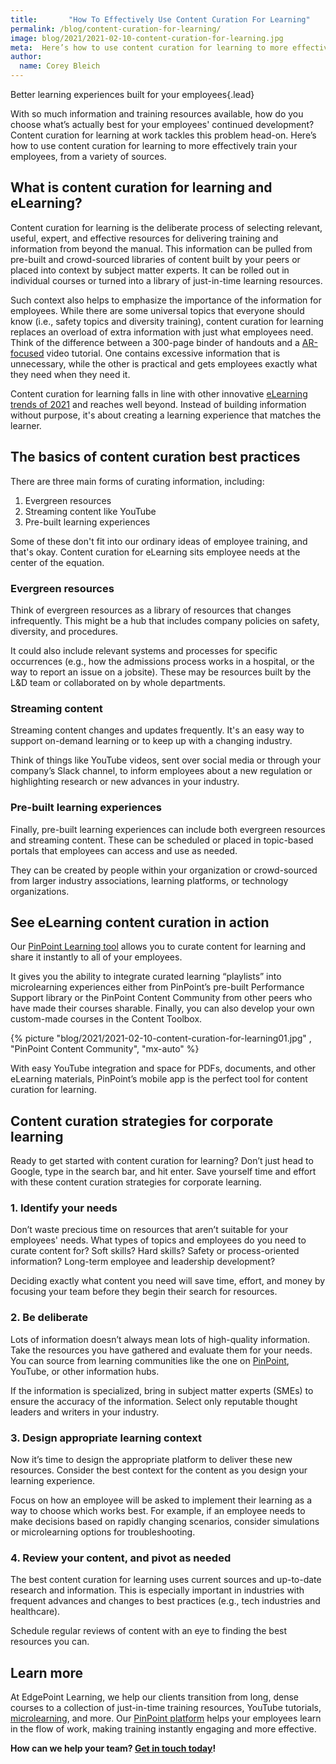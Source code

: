 ```yaml
---
title:       "How To Effectively Use Content Curation For Learning"
permalink: /blog/content-curation-for-learning/
image: blog/2021/2021-02-10-content-curation-for-learning.jpg
meta:  Here’s how to use content curation for learning to more effectively train your employees, from a variety of sources.
author: 
  name: Corey Bleich
---
```


Better learning experiences built for your employees{.lead}

With so much information and training resources available, how do you choose what’s actually best for your employees' continued development? Content curation for learning at work tackles this problem head-on. Here’s how to use content curation for learning to more effectively train your employees, from a variety of sources. 

## What is content curation for learning and eLearning?

Content curation for learning is the deliberate process of selecting relevant, useful, expert, and effective resources for delivering training and information from beyond the manual. This information can be pulled from pre-built and crowd-sourced libraries of content built by your peers or placed into context by subject matter experts. It can be rolled out in individual courses or turned into a library of just-in-time learning resources.

Such context also helps to emphasize the importance of the information for employees. While there are some universal topics that everyone should know (i.e., safety topics and diversity training), content curation for learning replaces an overload of extra information with just what employees need. Think of the difference between a 300-page binder of handouts and a [AR-focused](/augmented-reality/) video tutorial. One contains excessive information that is unnecessary, while the other is practical and gets employees exactly what they need when they need it.

Content curation for learning falls in line with other innovative [eLearning trends of 2021](/blog/elearning-trends-2021/) and reaches well beyond. Instead of building information without purpose, it's about creating a learning experience that matches the learner.

## The basics of content curation best practices  

There are three main forms of curating information, including:

1. Evergreen resources
2. Streaming content like YouTube
3. Pre-built learning experiences

Some of these don't fit into our ordinary ideas of employee training, and that's okay. Content curation for eLearning sits employee needs at the center of the equation.

### Evergreen resources

Think of evergreen resources as a library of resources that changes infrequently. This might be a hub that includes company policies on safety, diversity, and procedures.

It could also include relevant systems and processes for specific occurrences (e.g., how the admissions process works in a hospital, or the way to report an issue on a jobsite). These may be resources built by the L&D team or collaborated on by whole departments.

### Streaming content

Streaming content changes and updates frequently. It's an easy way to support on-demand learning or to keep up with a changing industry.

Think of things like YouTube videos, sent over social media or through your company’s Slack channel, to inform employees about a new regulation or highlighting research or new advances in your industry.

### Pre-built learning experiences

Finally, pre-built learning experiences can include both evergreen resources and streaming content. These can be scheduled or placed in topic-based portals that employees can access and use as needed.

They can be created by people within your organization or crowd-sourced from larger industry associations, learning platforms, or technology organizations.

## See eLearning content curation in action

Our [PinPoint Learning tool](https://www.pinpointworkforce.com/platform) allows you to curate content for learning and share it instantly to all of your employees.

It gives you the ability to integrate curated learning “playlists” into microlearning experiences either from PinPoint’s pre-built Performance Support library or the PinPoint Content Community from other peers who have made their courses sharable. Finally, you can also develop your own custom-made courses in the Content Toolbox.

{% picture "blog/2021/2021-02-10-content-curation-for-learning01.jpg" , "PinPoint Content Community", "mx-auto" %}

With easy YouTube integration and space for PDFs, documents, and other eLearning materials, PinPoint’s mobile app is the perfect tool for content curation for learning.

## Content curation strategies for corporate learning

Ready to get started with content curation for learning? Don’t just head to Google, type in the search bar, and hit enter. Save yourself time and effort with these content curation strategies for corporate learning.

### 1. Identify your needs

Don’t waste precious time on resources that aren’t suitable for your employees' needs. What types of topics and employees do you need to curate content for? Soft skills? Hard skills? Safety or process-oriented information? Long-term employee and leadership development?

Deciding exactly what content you need will save time, effort, and money by focusing your team before they begin their search for resources.

### 2. Be deliberate

Lots of information doesn’t always mean lots of high-quality information. Take the resources you have gathered and evaluate them for your needs. You can source from learning communities like the one on [PinPoint](https://www.pinpointworkforce.com/platform), YouTube, or other information hubs.

If the information is specialized, bring in subject matter experts (SMEs) to ensure the accuracy of the information. Select only reputable thought leaders and writers in your industry.

### 3. Design appropriate learning context

Now it’s time to design the appropriate platform to deliver these new resources. Consider the best context for the content as you design your learning experience.

Focus on how an employee will be asked to implement their learning as a way to choose which works best. For example, if an employee needs to make decisions based on rapidly changing scenarios, consider simulations or microlearning options for troubleshooting.

### 4. Review your content, and pivot as needed

The best content curation for learning uses current sources and up-to-date research and information. This is especially important in industries with frequent advances and changes to best practices (e.g., tech industries and healthcare).

Schedule regular reviews of content with an eye to finding the best resources you can.

## Learn more

At EdgePoint Learning, we help our clients transition from long, dense courses to a collection of just-in-time training resources, YouTube tutorials, [microlearning](/microlearning/), and more. Our [PinPoint platform](https://www.pinpointworkforce.com/platform) helps your employees learn in the flow of work, making training instantly engaging and more effective.

**How can we help your team? [Get in touch today](/form/demo/)!**
